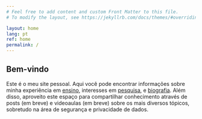 ```yaml
---
# Feel free to add content and custom Front Matter to this file.
# To modify the layout, see https://jekyllrb.com/docs/themes/#overriding-theme-defaults

layout: home
lang: pt
ref: home
permalink: /
---
```


## Bem-vindo

Este é o meu site pessoal. Aqui você pode encontrar informações sobre minha experiência em [ensino](/ensino/), interesses em [pesquisa](/pesquisa/), e [biografia](/sobre/). Além disso, aproveito este espaço para compartilhar conhecimento através de posts (em breve) e videoaulas (em breve) sobre os mais diversos tópicos, sobretudo na área de segurança e privacidade de dados.